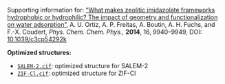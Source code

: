 Supporting information for: [“What makes zeolitic imidazolate frameworks hydrophobic or hydrophilic? The impact of geometry and functionalization on water adsorption”](https://doi.org/10.1039/c3cp54292k), A. U. Ortiz, A. P. Freitas, A. Boutin, A. H. Fuchs, and F.-X. Coudert, _Phys. Chem. Chem. Phys._, **2014**, 16, 9940–9949, DOI: [10.1039/c3cp54292k](https://doi.org/10.1039/c3cp54292k)

**Optimized structures:**

- [`SALEM-2.cif`](SALEM-2.cif): optimized structure for SALEM-2
- [`ZIF-Cl.cif`](ZIF-Cl.cif): optimized structure for ZIF-Cl
